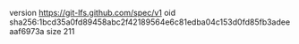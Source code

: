version https://git-lfs.github.com/spec/v1
oid sha256:1bcd35a0fd89458abc2f42189564e6c81edba04c153d0fd85fb3adeeaaf6973a
size 211
